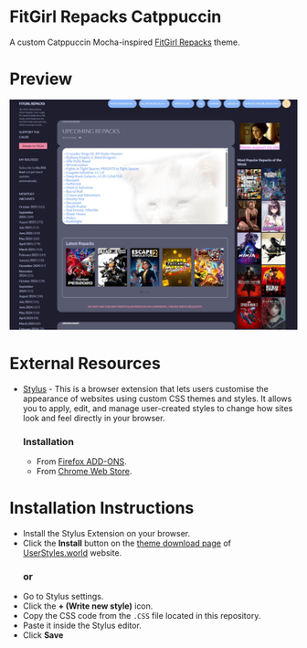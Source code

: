 # FitGirl Repacks Catppuccin

A custom Catppuccin Mocha-inspired [FitGirl Repacks](https://fitgirl-repacks.site "Go to FitGirl Repacks homepage") theme.

# **Preview**
![fitgirl-rpacks-catppuccin-preview](https://github.com/shunsui18/fitgirl-repacks-catppuccin/blob/main/fitgirl-repacks-catppuccin-preview.png)

# **External Resources**
- [Stylus](https://github.com/openstyles/stylus "Go to Stylus GitHub page") - This is a browser extension that lets users customise the appearance of websites using custom CSS themes and styles. It allows you to apply, edit, and manage user-created styles to change how sites look and feel directly in your browser.
  ### **Installation**
    - From [Firefox ADD-ONS](https://addons.mozilla.org/firefox/addon/styl-us/).
    - From [Chrome Web Store](https://chrome.google.com/webstore/detail/stylus/clngdbkpkpeebahjckkjfobafhncgmne).

# **Installation Instructions**
- Install the Stylus Extension on your browser.
- Click the **Install** button on the [theme download page](https://userstyles.world/style/24910/fitgirl-repacks-catppuccin "Go to FitGirl Repacks Catpuccin theme download page") of [UserStyles.world](https://userstyles.world "Go to UserStyles.world hompage") website.
  ### **or**
- Go to Stylus settings.
- Click the **+ (Write new style)** icon.
- Copy the CSS code from the `.CSS` file located in this repository.
- Paste it inside the Stylus editor.
- Click **Save**
